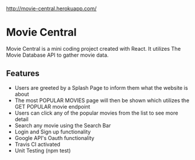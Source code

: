http://movie-central.herokuapp.com/

# Movie Central

Movie Central is a mini coding project created with React.
It utilizes The Movie Database API to gather movie data.

## Features

* Users are greeted by a Splash Page to inform them what the website is about
* The most POPULAR MOVIES page will then be shown which utilizes the GET POPULAR movie endpoint
* Users can click any of the popular movies from the list to see more detail
* Search any movie using the Search Bar
* Login and Sign up functionality
* Google API's Oauth functionality
* Travis CI activated
* Unit Testing (npm test)
